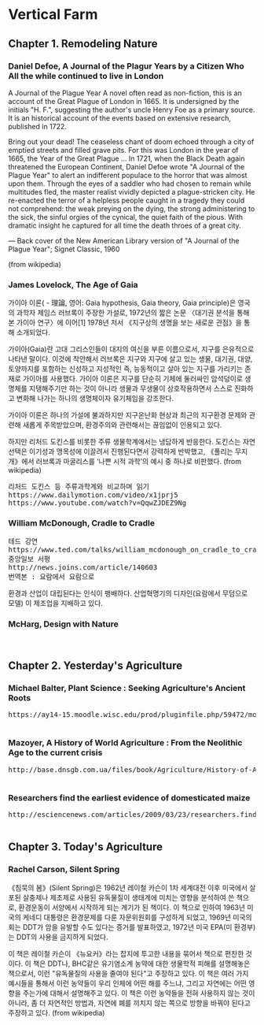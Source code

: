 # Vertical Farm
## Chapter 1. Remodeling Nature

### Daniel Defoe, A Journal of the Plagur Years by a Citizen Who All the while continued to live in London
<p>
A Journal of the Plague Year
A novel often read as non-fiction, this is an account of the Great Plague of London in 1665. It is undersigned by the initials "H. F.", suggesting the author's uncle Henry Foe as a primary source. It is an historical account of the events based on extensive research, published in 1722.

Bring out your dead! The ceaseless chant of doom echoed through a city of emptied streets and filled grave pits. For this was London in the year of 1665, the Year of the Great Plague … In 1721, when the Black Death again threatened the European Continent, Daniel Defoe wrote "A Journal of the Plague Year" to alert an indifferent populace to the horror that was almost upon them. Through the eyes of a saddler who had chosen to remain while multitudes fled, the master realist vividly depicted a plague-stricken city. He re-enacted the terror of a helpless people caught in a tragedy they could not comprehend: the weak preying on the dying, the strong administering to the sick, the sinful orgies of the cynical, the quiet faith of the pious. With dramatic insight he captured for all time the death throes of a great city.

— Back cover of the New American Library version of "A Journal of the Plague Year"; Signet Classic, 1960

(from wikipedia)
</p>

### James Lovelock, The Age of Gaia
<p>
가이아 이론( - 理論, 영어: Gaia hypothesis, Gaia theory, Gaia principle)은 영국의 과학자 제임스 러브록이 주장한 가설로, 1972년의 짧은 논문 〈대기권 분석을 통해 본 가이아 연구〉에 이어[1] 1978년 저서 《지구상의 생명을 보는 새로운 관점》을 통해 소개되었다.

가이아(Gaia)란 고대 그리스인들이 대지의 여신을 부른 이름으로서, 지구를 은유적으로 나타낸 말이다. 이것에 착안해서 러브록은 지구와 지구에 살고 있는 생물, 대기권, 대양, 토양까지를 포함하는 신성하고 지성적인 즉, 능동적이고 살아 있는 지구를 가리키는 존재로 가이아를 사용했다. 가이아 이론은 지구를 단순히 기체에 둘러싸인 암석덩이로 생명체를 지탱해주기만 하는 것이 아니라 생물과 무생물이 상호작용하면서 스스로 진화하고 변화해 나가는 하나의 생명체이자 유기체임을 강조한다.

가이아 이론은 하나의 가설에 불과하지만 지구온난화 현상과 최근의 지구환경 문제와 관련해 새롭게 주목받았으며, 환경주의와 관련해서는 끊임없이 인용되고 있다.

하지만 리처드 도킨스를 비롯한 주류 생물학계에서는 냉담하게 반응한다. 도킨스는 자연선택은 이기성과 맹목성에 이끌려서 진행된다면서 강력하게 반박했고, 《풀리는 무지개》에서 러브록과 마굴리스를 ‘나쁜 시적 과학’의 예시 중 하나로 비판했다.
(from wikipedia)
</p>
<pre>
리처드 도킨스 등 주류과학계와 비교하며 읽기
https://www.dailymotion.com/video/x1jprj5
https://www.youtube.com/watch?v=QqwZJDEZ9Ng
</pre>

### William McDonough, Cradle to Cradle
<pre>
테드 강연
https://www.ted.com/talks/william_mcdonough_on_cradle_to_cradle_design/transcript?language=ko
중앙일보 서평
http://news.joins.com/article/140603
번역본 : 요람에서 요람으로
</pre>
<p>
환경과 산업이 대립된다는 인식이 팽배하다.
산업혁명기의 디자인(요람에서 무덤으로 모델) 이 제조업을 지배하고 있다.
</p>



### McHarg, Design with Nature
<pre>

</pre>

## Chapter 2. Yesterday's Agriculture

### Michael Balter, Plant Science : Seeking Agriculture's Ancient Roots
<pre>
https://ay14-15.moodle.wisc.edu/prod/pluginfile.php/59472/mod_resource/content/0/Balter2007SeekingAgriculturesAncientRoots.pdf

</pre>

### Mazoyer, A History of World Agriculture : From the Neolithic Age to the current crisis
<pre>
http://base.dnsgb.com.ua/files/book/Agriculture/History-of-Agriculture/A-History-of-World-Agriculture.pdf

</pre>

### Researchers find the earliest evidence of domesticated maize
<pre>
http://esciencenews.com/articles/2009/03/23/researchers.find.earliest.evidence.domesticated.maize

</pre>

## Chapter 3. Today's Agriculture
### Rachel Carson, Silent Spring
<p>
《침묵의 봄》(Silent Spring)은 1962년 레이철 카슨이 1차 세계대전 이후 미국에서 살포된 살충제나 제초제로 사용된 유독물질이 생태계에 미치는 영향을 분석하여 쓴 책으로, 환경운동이 서양에서 시작하게 되는 계기가 된 책이다. 이 책으로 인하여 1963년 미국의 케네디 대통령은 환경문제를 다룬 자문위원회를 구성하게 되었고, 1969년 미국의회는 DDT가 암을 유발할 수도 있다는 증거를 발표하였고, 1972년 미국 EPA(미 환경부)는 DDT의 사용을 금지하게 되었다.

이 책은 레이철 카슨이 《뉴요커》라는 잡지에 투고한 내용을 묶어서 책으로 편찬한 것이다. 이 책은 DDT나, BHC같은 유기염소계 농약에 대한 생물학적 피해를 설명해놓은 책으로서, 이런 "유독물질의 사용을 줄여야 된다"고 주장하고 있다. 이 책은 여러 가지 예시들을 통해서 이런 농약들이 우리 인체에 어떤 해를 주느냐, 그리고 자연에는 어떤 영향을 주는가에 대해서 설명해주고 있다. 이 책은 이런 농약들을 전혀 사용하지 않는 것이 아니라, 좀 더 자연적인 방법과, 자연에 폐를 끼치지 않는 쪽으로 방향을 바꿔야 된다고 주장하고 있다.
(from wikipedia)
</p>


